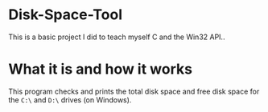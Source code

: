 # Disk-Space-Tool
This is a basic project I did to teach myself C and the Win32 API.. 


# What it is and how it works
This program checks and prints the total disk space and free disk space for the `C:\` and `D:\` drives (on Windows).
